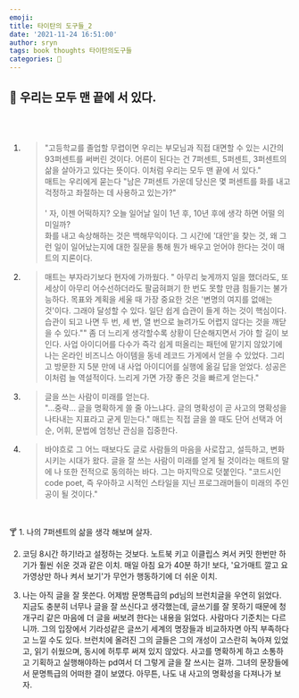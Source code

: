 ```yaml
---
emoji:
title: 타이탄의 도구들_2
date: '2021-11-24 16:51:00'
author: sryn
tags: book thoughts 타이탄의도구들
categories: 📕
---
```


## 🍋 우리는 모두 맨 끝에 서 있다.

</br></br>

1.  > "고등학교를 졸업할 무렵이면 우리는 부모님과 직접 대면할 수 있는 시간의 93퍼센트를 써버린 것이다. 어른이 된다는 건 7퍼센트, 5퍼센트, 3퍼센트의 삶을 살아가고 있다는 뜻이다. 이처럼 우리는 모두 맨 끝에 서 있다."</br>매트는 우리에게 묻는다 "남은 7퍼센트 가운데 당신은 몇 퍼센트를 화를 내고 걱정하고 좌절하는 데 사용하고 있는가?"</br></br> ' 자, 이젠 어떡하지? 오늘 일어날 일이 1년 후, 10년 후에 생각 하면 어떨 의미일까? </br>화를 내고 속상해하는 것은 백해무익이다. 그 시간에 '대안'을 찾는 것, 왜 그런 일이 일어났는지에 대한 질문을 통해 뭔가 배우고 얻어야 한다는 것이 매트의 지론이다.

2.  > 매트는 부자라기보다 현자에 가까웠다. " 아무리 늦게까지 일을 했더라도, 또 세상이 아무리 어수선하더라도 팔굽혀펴기 한 번도 못할 만큼 힘들기는 불가능하다. 목표와 계획을 세울 때 가장 중요한 것은 '변명의 여지를 없애는 것'이다. 그래야 달성할 수 있다. 일단 쉽게 습관이 들게 하는 것이 핵심이다. 습관이 되고 나면 두 번, 세 번, 열 번으로 늘려가도 어렵지 않다는 것을 깨닫을 수 있다."" 좀 더 느리게 생각할수록 상황이 단순해지면서 가야 할 길이 보인다. 사업 아이디어를 다수가 즉각 쉽게 떠올리는 패턴에 맡기지 않았기에 나는 온라인 비즈니스 아이템을 동네 레코드 가게에서 얻을 수 있었다. 그리고 방문한 지 5분 만에 내 사업 아이디어를 실행에 옮길 답을 얻었다. 성공은 이처럼 늘 역설적이다. 느리게 가면 가장 좋은 것을 빠르게 얻는다."

3.  > 글을 쓰는 사람이 미래를 얻는다.</br>"...중략... 글을 명확하게 쓸 줄 아느냐다. 글의 명확성이 곧 사고의 명확성을 나타내는 지표라고 굳게 믿는다." 매트는 직접 글을 쓸 때도 단어 선택과 어순, 어휘, 문법에 엄청난 관심을 집중한다.

4.  > 바야흐로 그 어느 때보다도 글로 사람들의 마음을 사로잡고, 설득하고, 변화시키는 시대가 왔다. 글을 잘 쓰는 사람이 미래를 얻게 될 것이라는 매트의 말에 나 또한 전적으로 동의하는 바다. 그는 마지막으로 덧붙인다. "코드시인code poet, 즉 우아하고 시적인 스타일을 지닌 프로그래머들이 미래의 주인공이 될 것이다."

</br></br>
🍸 1. 나의 7퍼센트의 삶을 생각 해보며 살자.

2.  코딩 8시간 하기!라고 설정하는 것보다. 노트북 키고 이클립스 켜서 커밋 한번만 하기가 훨씬 쉬운 것과 같은 이치.
    매일 아침 요가 40분 하기! 보다, '요가매트 깔고 요가영상만 하나 켜서 보기'가 무언가 행동하기에 더 쉬운 이치.

3.  나는 아직 글을 잘 못쓴다. 어제밤 문명특급의 pd님의 브런치글을 우연히 읽었다. 지금도 충분히 너무나 글을 잘 쓰신다고 생각했는데, 글쓰기를 잘 못하기 때문에 청개구리 같은 마음에 더 글을 써보려 한다는 내용을 읽었다. 사람마다 기준치는 다르니까. 그의 입장에서 기라성같은 글쓰기 세계의 명장들과 비교하자면 아직 부족하다고 느낄 수도 있다. 브런치에 올려진 그의 글들은 그의 개성이 고스란히 녹아져 있었고, 읽기 쉬웠으며, 동시에 허투루 써져 있지 않았다. 사고를 명확하게 하고 소통하고 기획하고 실행해야하는 pd여서 더 그렇게 글을 잘 쓰시는 걸까. 그녀의 문장들에서 문명특급의 어떠한 결이 보였다. 아무튼, 나도 내 사고의 명확성을 다져나가 보자.
    </br></br></br></br></br></br></br>
